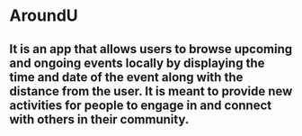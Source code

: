 # AroundU

## It is an app that allows users to browse upcoming and ongoing events locally by displaying the time and date of the event along with the distance from the user. It is meant to provide new activities for people to engage in and connect with others in their community.